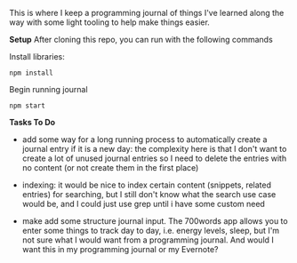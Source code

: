 This is where I keep a programming journal of things I've learned along the way with some
light tooling to help make things easier.

**Setup**
After cloning this repo, you can run with the following commands

Install libraries:
```
npm install
```

Begin running journal
```
npm start
```

**Tasks To Do**

* add some way for a long running process to automatically create a journal entry if it is a new day: the complexity here is that I don't want to create a lot of unused journal entries so I need to delete the entries with no content (or not create them in the first place)

* indexing: it would be nice to index certain content (snippets, related entries) for searching, but I still don't know what the search use case would be, and I could just use grep until i have some custom need

* make add some structure journal input.  The 700words app allows you to enter some things to track day to day, i.e. energy levels, sleep, but I'm not sure what I would want from a programming journal.  And would I want this in my programming journal or my Evernote?